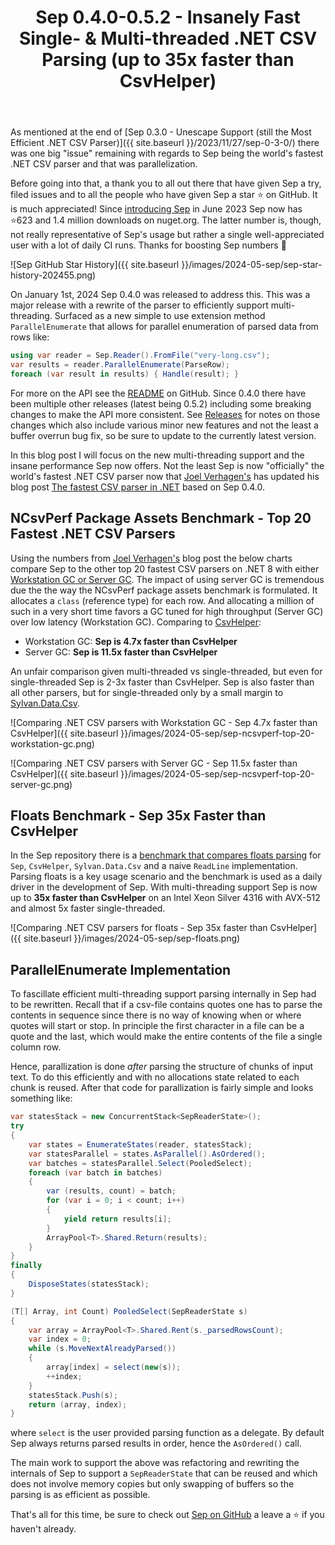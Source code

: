 ﻿---
layout: post
title: Sep 0.4.0-0.5.2 - Insanely Fast Single- & Multi-threaded .NET CSV Parsing (up to 35x faster than CsvHelper)
---

As mentioned at the end of [Sep 0.3.0 - Unescape Support (still the Most
Efficient .NET CSV Parser)]({{ site.baseurl }}/2023/11/27/sep-0-3-0/) there was
one big "issue" remaining with regards to Sep being the world's fastest .NET CSV
parser and that was parallelization.

Before going into that, a thank you to all out there that have given Sep a try,
filed issues and to all the people who have given Sep a star ⭐ on GitHub. It is
much appreciated! Since [introducing
Sep](http://127.0.0.1:4000/2023/06/05/introducing-sep/) in June 2023 Sep now has
⭐623  and 1.4 million downloads on nuget.org.  The latter number is, though, not
really representative of Sep's usage but rather a single well-appreciated user
with a lot of daily CI runs. Thanks for boosting Sep numbers 🙏

![Sep GitHub Star History]({{ site.baseurl }}/images/2024-05-sep/sep-star-history-202455.png) 

On January 1st, 2024 Sep 0.4.0 was released to address this. This was a major
release with a rewrite of the parser to efficiently support multi-threading.
Surfaced as a new simple to use extension method `ParallelEnumerate` that allows
for parallel enumeration of parsed data from rows like:

```csharp
using var reader = Sep.Reader().FromFile("very-long.csv");
var results = reader.ParallelEnumerate(ParseRow);
foreach (var result in results) { Handle(result); }
```

For more on the API see the [README](https://github.com/nietras/Sep) on GitHub.
Since 0.4.0 there have been multiple other releases (latest being 0.5.2)
including some breaking changes to make the API more consistent. See
[Releases](https://github.com/nietras/Sep/releases) for notes on those changes
which also include various minor new features and not the least a buffer overrun
bug fix, so be sure to update to the currently latest version.

In this blog post I will focus on the new multi-threading support and the insane
performance Sep now offers. Not the least Sep is now "officially" the world's
fastest .NET CSV parser now that [Joel
Verhagen's](https://twitter.com/joelverhagen) has updated his blog post [The
fastest CSV parser in
.NET](https://www.joelverhagen.com/blog/2020/12/fastest-net-csv-parsers) based
on Sep 0.4.0.

## NCsvPerf Package Assets Benchmark - Top 20 Fastest .NET CSV Parsers

Using the numbers from [Joel Verhagen's](https://twitter.com/joelverhagen) blog
post the below charts compare Sep to the other top 20 fastest CSV parsers on
.NET 8 with either [Workstation GC or Server
GC](https://learn.microsoft.com/en-us/dotnet/standard/garbage-collection/workstation-server-gc).
The impact of using server GC is tremendous due the the way the NCsvPerf package
assets benchmark is formulated. It allocates a `class` (reference type) for each
row. And allocating a million of such in a very short time favors a GC tuned for
high throughput (Server GC) over low latency (Workstation GC). Comparing to
[CsvHelper](https://github.com/JoshClose/CsvHelper):

 * Workstation GC: **Sep is 4.7x faster than CsvHelper**
 * Server GC: **Sep is 11.5x faster than CsvHelper**

An unfair comparison given multi-threaded vs single-threaded, but even for
single-threaded Sep is 2-3x faster than CsvHelper. Sep is also faster than all
other parsers, but for single-threaded only by a small margin to
[Sylvan.Data.Csv](https://github.com/MarkPflug/Sylvan/blob/main/docs/Csv/Sylvan.Data.Csv.md).

![Comparing .NET CSV parsers with Workstation GC - Sep 4.7x faster than CsvHelper]({{ site.baseurl }}/images/2024-05-sep/sep-ncsvperf-top-20-workstation-gc.png) 

![Comparing .NET CSV parsers with Server GC - Sep 11.5x faster than CsvHelper]({{ site.baseurl }}/images/2024-05-sep/sep-ncsvperf-top-20-server-gc.png) 

## Floats Benchmark - Sep 35x Faster than CsvHelper

In the Sep repository there is a [benchmark that compares floats
parsing](https://github.com/nietras/Sep?tab=readme-ov-file#floats-reader-comparison-benchmarks)
for `Sep`, `CsvHelper`, `Sylvan.Data.Csv` and a naive `ReadLine` implementation.
Parsing floats is a key usage scenario and the benchmark is used as a daily
driver in the development of Sep. With multi-threading support Sep is now up to
**35x faster than CsvHelper** on an Intel Xeon Silver 4316 with AVX-512 and
almost 5x faster single-threaded.

![Comparing .NET CSV parsers for floats - Sep 35x faster than CsvHelper]({{ site.baseurl }}/images/2024-05-sep/sep-floats.png) 

## ParallelEnumerate Implementation

To fascillate efficient multi-threading support parsing internally in Sep had to
be rewritten. Recall that if a csv-file contains quotes one has to parse the
contents in sequence since there is no way of knowing when or where quotes will
start or stop. In principle the first character in a file can be a quote and the
last, which would make the entire contents of the file a single column row.

Hence, parallization is done *after* parsing the structure of chunks of input
text. To do this efficiently and with no allocations state related to each chunk
is reused. After that code for parallization is fairly simple and looks
something like:

```csharp
var statesStack = new ConcurrentStack<SepReaderState>();
try
{
    var states = EnumerateStates(reader, statesStack);
    var statesParallel = states.AsParallel().AsOrdered();
    var batches = statesParallel.Select(PooledSelect);
    foreach (var batch in batches)
    {
        var (results, count) = batch;
        for (var i = 0; i < count; i++)
        {
            yield return results[i];
        }
        ArrayPool<T>.Shared.Return(results);
    }
}
finally
{
    DisposeStates(statesStack);
}

(T[] Array, int Count) PooledSelect(SepReaderState s)
{
    var array = ArrayPool<T>.Shared.Rent(s._parsedRowsCount);
    var index = 0;
    while (s.MoveNextAlreadyParsed())
    {
        array[index] = select(new(s));
        ++index;
    }
    statesStack.Push(s);
    return (array, index);
}
```
where `select` is the user provided parsing function as a delegate. By default
Sep always returns parsed results in order, hence the `AsOrdered()` call.

The main work to support the above was refactoring and rewriting the internals
of Sep to support a `SepReaderState` that can be reused and which does not
involve memory copies but only swapping of buffers so the parsing is as
efficient as possible.

That's all for this time, be sure to check out [Sep on
GitHub](https://github.com/nietras/Sep) a leave a ⭐ if you haven't already.